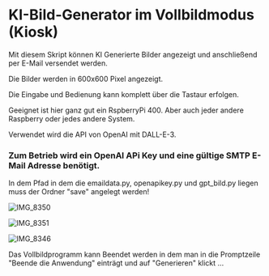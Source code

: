 # KI-Bild-Generator im Vollbildmodus (Kiosk)
Mit diesem Skript können KI Generierte Bilder angezeigt und anschließend per E-Mail versendet werden.

Die Bilder werden in 600x600 Pixel angezeigt.

Die Eingabe und Bedienung kann komplett über die Tastaur erfolgen.

Geeignet ist hier ganz gut ein RspberryPi 400. Aber auch jeder andere Raspberry oder jedes andere System.

Verwendet wird die API von OpenAI mit DALL-E-3.

### Zum Betrieb wird ein OpenAI APi Key und eine gültige SMTP E-Mail Adresse benötigt.

In dem Pfad in dem die emaildata.py, openapikey.py und gpt_bild.py liegen muss der Ordner "save" angelegt werden!

![IMG_8350](https://github.com/wolli112/ki-bild-generator/assets/103441220/a32fe796-84af-4264-8dfc-a34cc3c6c512)

![IMG_8351](https://github.com/wolli112/ki-bild-generator/assets/103441220/33e9adc4-64be-407e-96c0-53a390c6989b)

![IMG_8346](https://github.com/wolli112/ki-bild-generator/assets/103441220/c8195dca-e3df-4f50-9f37-6078cbaed84d)

Das Vollbildprogramm kann Beendet werden in dem man in die Promptzeile "Beende die Anwendung" einträgt und auf "Generieren" klickt ...
